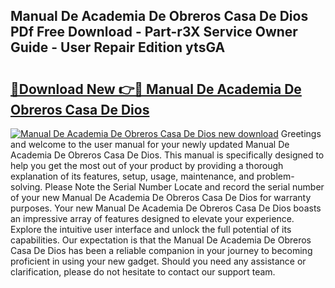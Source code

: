 ## Manual De Academia De Obreros Casa De Dios PDf Free Download - Part-r3X Service Owner Guide - User Repair Edition ytsGA

# <h2><a href="http://bc16970.oget.top/?id=Manual+De+Academia+De+Obreros+Casa+De+Dios">🔗Download New 👉🔴 Manual De Academia De Obreros Casa De Dios</a></h2>

[![Manual De Academia De Obreros Casa De Dios new download](https://i.imgur.com/5g1atiW.png)](http://bc16970.oget.top/?id=Manual+De+Academia+De+Obreros+Casa+De+Dios)
Greetings and welcome to the user manual for your newly updated Manual De Academia De Obreros Casa De Dios. This manual is specifically designed to help you get the most out of your product by providing a thorough explanation of its features, setup, usage, maintenance, and problem-solving. Please Note the Serial Number Locate and record the serial number of your new Manual De Academia De Obreros Casa De Dios for warranty purposes. Your new Manual De Academia De Obreros Casa De Dios boasts an impressive array of features designed to elevate your experience. Explore the intuitive user interface and unlock the full potential of its capabilities. Our expectation is that the Manual De Academia De Obreros Casa De Dios has been a reliable companion in your journey to becoming proficient in using your new gadget. Should you need any assistance or clarification, please do not hesitate to contact our support team.
